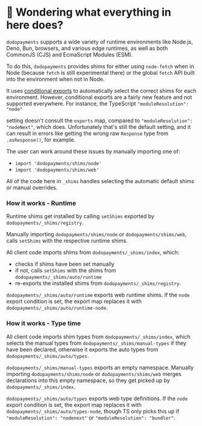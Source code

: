 # 👋 Wondering what everything in here does?

`dodopayments` supports a wide variety of runtime environments like Node.js, Deno, Bun, browsers, and various
edge runtimes, as well as both CommonJS (CJS) and EcmaScript Modules (ESM).

To do this, `dodopayments` provides shims for either using `node-fetch` when in Node (because `fetch` is still experimental there) or the global `fetch` API built into the environment when not in Node.

It uses [conditional exports](https://nodejs.org/api/packages.html#conditional-exports) to
automatically select the correct shims for each environment. However, conditional exports are a fairly new
feature and not supported everywhere. For instance, the TypeScript `"moduleResolution": "node"`

setting doesn't consult the `exports` map, compared to `"moduleResolution": "nodeNext"`, which does.
Unfortunately that's still the default setting, and it can result in errors like
getting the wrong raw `Response` type from `.asResponse()`, for example.

The user can work around these issues by manually importing one of:

- `import 'dodopayments/shims/node'`
- `import 'dodopayments/shims/web'`

All of the code here in `_shims` handles selecting the automatic default shims or manual overrides.

### How it works - Runtime

Runtime shims get installed by calling `setShims` exported by `dodopayments/_shims/registry`.

Manually importing `dodopayments/shims/node` or `dodopayments/shims/web`, calls `setShims` with the respective runtime shims.

All client code imports shims from `dodopayments/_shims/index`, which:

- checks if shims have been set manually
- if not, calls `setShims` with the shims from `dodopayments/_shims/auto/runtime`
- re-exports the installed shims from `dodopayments/_shims/registry`.

`dodopayments/_shims/auto/runtime` exports web runtime shims.
If the `node` export condition is set, the export map replaces it with `dodopayments/_shims/auto/runtime-node`.

### How it works - Type time

All client code imports shim types from `dodopayments/_shims/index`, which selects the manual types from `dodopayments/_shims/manual-types` if they have been declared, otherwise it exports the auto types from `dodopayments/_shims/auto/types`.

`dodopayments/_shims/manual-types` exports an empty namespace.
Manually importing `dodopayments/shims/node` or `dodopayments/shims/web` merges declarations into this empty namespace, so they get picked up by `dodopayments/_shims/index`.

`dodopayments/_shims/auto/types` exports web type definitions.
If the `node` export condition is set, the export map replaces it with `dodopayments/_shims/auto/types-node`, though TS only picks this up if `"moduleResolution": "nodenext"` or `"moduleResolution": "bundler"`.
